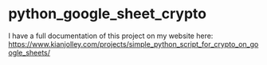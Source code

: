 # python_google_sheet_crypto

I have a full documentation of this project on my website here: https://www.kianjolley.com/projects/simple_python_script_for_crypto_on_google_sheets/
